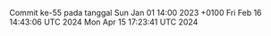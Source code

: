 Commit ke-55 pada tanggal Sun Jan 01 14:00 2023 +0100
Fri Feb 16 14:43:06 UTC 2024
Mon Apr 15 17:23:41 UTC 2024
